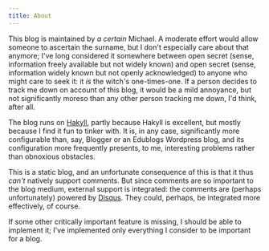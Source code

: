 ```yaml
---
title: About
---
```


This blog is maintained by *a certain* Michael. A moderate effort would allow someone to ascertain the surname, but I don't especially care about that anymore; I've long considered it somewhere between open secret (sense, information freely available but not widely known) and open secret (sense, information widely known but not openly acknowledged) to anyone who might care to seek it: it *is* the witch's one-times-one. If a person decides to track me down on account of this blog, it would be a mild annoyance, but not significantly moreso than any other person tracking me down, I'd think, after all.

The blog runs on [Hakyll](http://jaspervdj.be/hakyll/), partly because Hakyll is excellent, but mostly because I find it fun to tinker with. It is, in any case, significantly more configurable than, say, Blogger or an Edublogs Wordpress blog, and its configuration more frequently presents, to me, interesting problems rather than obnoxious obstacles.

This is a static blog, and an unfortunate consequence of this is that it thus *can't* natively support comments. But since comments are so important to the blog medium, external support is integrated: the comments are (perhaps unfortunately) powered by [Disqus](http://disqus.com/). They could, perhaps, be integrated more effectively, of course.

If some other critically important feature is missing, I should be able to implement it; I've implemented only everything I consider to be important for a blog.
